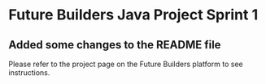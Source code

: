 # Future Builders Java Project Sprint 1

## Added some changes to the README file

Please refer to the project page on the Future Builders platform to see instructions.
